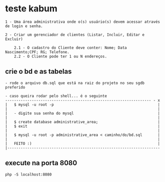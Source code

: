 # teste kabum

	1 - Uma área administrativa onde o(s) usuário(s) devem acessar através de login e senha.

	2 - Criar um gerenciador de clientes (Listar, Incluir, Editar e Excluir)

		2.1 - O cadastro do Cliente deve conter: Nome; Data Nascimento;CPF; RG; Telefone.
		2.2 - O Cliente pode ter 1 ou N endereços.


## crie o bd e as tabelas
	- rode o arquivo db.sql que está na raiz do projeto no seu sgdb preferido
 
	- caso queira rodar pelo shell... é o seguinte
	------------------------------------------------------------------ - x 
	|	$ mysql -u root -p												 |
	|																	 |
	|	- digite sua senha do mysql										 |
	|																	 |
	|	$ create database administrative_area;						     |
	|	$ exit															 |
	|																	 |
	|	$ mysql -u root -p administrative_area < caminho/do/bd.sql		 |
	|																	 |
	|	FEITO :)														 |
	|---------------------------------------------------------------------


## execute na porta 8080
	php -S localhost:8080
